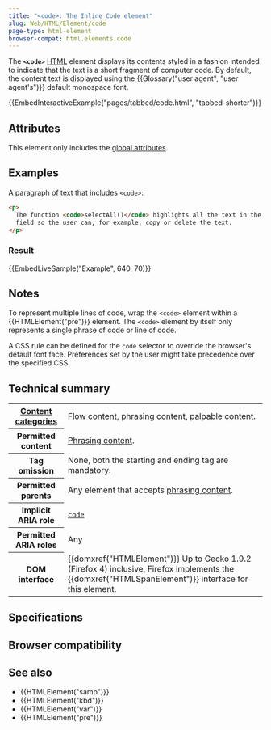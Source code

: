 ```yaml
---
title: "<code>: The Inline Code element"
slug: Web/HTML/Element/code
page-type: html-element
browser-compat: html.elements.code
---
```




The **`<code>`** [HTML](/Web/HTML) element displays its contents styled in a fashion intended to indicate that the text is a short fragment of computer code. By default, the content text is displayed using the {{Glossary("user agent", "user agent's")}} default monospace font.

{{EmbedInteractiveExample("pages/tabbed/code.html", "tabbed-shorter")}}

## Attributes

This element only includes the [global attributes](/Web/HTML/Global_attributes).

## Examples

A paragraph of text that includes `<code>`:

```html
<p>
  The function <code>selectAll()</code> highlights all the text in the input
  field so the user can, for example, copy or delete the text.
</p>
```

### Result

{{EmbedLiveSample("Example", 640, 70)}}

## Notes

To represent multiple lines of code, wrap the `<code>` element within a {{HTMLElement("pre")}} element. The `<code>` element by itself only represents a single phrase of code or line of code.

A CSS rule can be defined for the `code` selector to override the browser's default font face. Preferences set by the user might take precedence over the specified CSS.

## Technical summary

<table class="properties">
  <tbody>
    <tr>
      <th scope="row">
        <a href="/Web/HTML/Content_categories"
          >Content categories</a
        >
      </th>
      <td>
        <a href="/Web/HTML/Content_categories#flow_content"
          >Flow content</a
        >,
        <a href="/Web/HTML/Content_categories#phrasing_content"
          >phrasing content</a
        >, palpable content.
      </td>
    </tr>
    <tr>
      <th scope="row">Permitted content</th>
      <td>
        <a href="/Web/HTML/Content_categories#phrasing_content"
          >Phrasing content</a
        >.
      </td>
    </tr>
    <tr>
      <th scope="row">Tag omission</th>
      <td>None, both the starting and ending tag are mandatory.</td>
    </tr>
    <tr>
      <th scope="row">Permitted parents</th>
      <td>
        Any element that accepts
        <a href="/Web/HTML/Content_categories#phrasing_content"
          >phrasing content</a
        >.
      </td>
    </tr>
    <tr>
      <th scope="row">Implicit ARIA role</th>
      <td>
        <code
          ><a href="/Web/Accessibility/ARIA/Roles/structural_roles#structural_roles_with_html_equivalents">code</a
          ></code
        >
      </td>
    </tr>
    <tr>
      <th scope="row">Permitted ARIA roles</th>
      <td>Any</td>
    </tr>
    <tr>
      <th scope="row">DOM interface</th>
      <td>
        {{domxref("HTMLElement")}} Up to Gecko 1.9.2 (Firefox 4)
        inclusive, Firefox implements the
        {{domxref("HTMLSpanElement")}} interface for this element.
      </td>
    </tr>
  </tbody>
</table>

## Specifications



## Browser compatibility



## See also

- {{HTMLElement("samp")}}
- {{HTMLElement("kbd")}}
- {{HTMLElement("var")}}
- {{HTMLElement("pre")}}
